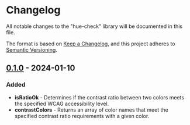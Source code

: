 # Changelog

All notable changes to the "hue-check" library will be documented in this file.

The format is based on [Keep a Changelog](https://keepachangelog.com/en/1.1.0/), and this project adheres to [Semantic Versioning](https://semver.org/spec/v2.0.0.html).

## [0.1.0] - 2024-01-10

### Added

- **isRatioOk** - Determines if the contrast ratio between two colors meets the specified WCAG accessibility level.
- **contrastColors** - Returns an array of color names that meet the specified contrast ratio requirements with a given color.

[0.1.0]: https://github.com/bpetermann/hue-check/releases/tag/v0.1.0
